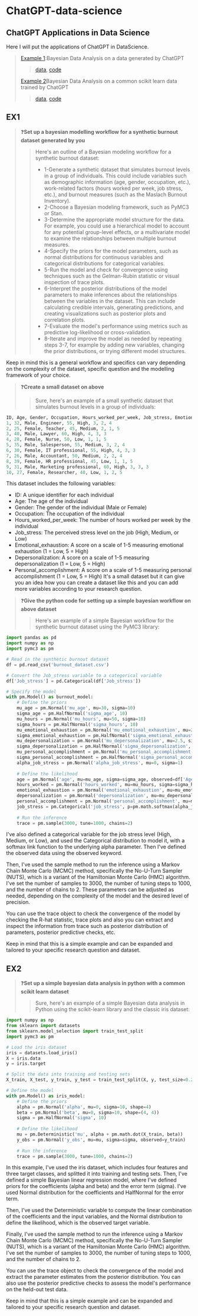 # ChatGPT-data-science
ChatGPT Applications in Data Science
---
Here I will put the applications of ChatGPT in DataScience. 

>[Example 1](#ex1):Bayesian Data Analysis on a data generated by ChatGPT
>>[data](./burnout_dataset.csv), [code](./ex1.py)
>>
>[Example 2](#ex2)Bayesian Data Analysis on a common scikit learn data trained by ChatGPT
>>[data](./burnout_dataset.csv), [code](./ex2.py)

## EX1
> ❓**Set up a bayesian modelling workflow for a synthetic burnout dataset generated by you**
>>Here's an outline of a Bayesian modeling workflow for a synthetic burnout dataset:
>>+ 1-Generate a synthetic dataset that simulates burnout levels in a group of individuals. This could include variables such as demographic information (age, gender, occupation, etc.), work-related factors (hours worked per week, job stress, etc.), and burnout measures (such as the Maslach Burnout Inventory).
>>+ 2-Choose a Bayesian modeling framework, such as PyMC3 or Stan.
>>+ 3-Determine the appropriate model structure for the data. For example, you could use a hierarchical model to account for any potential group-level effects, or a multivariate model to examine the relationships between multiple burnout measures.
>>+ 4-Specify the priors for the model parameters, such as normal distributions for continuous variables and categorical distributions for categorical variables.
>>+ 5-Run the model and check for convergence using techniques such as the Gelman-Rubin statistic or visual inspection of trace plots.
>>+ 6-Interpret the posterior distributions of the model parameters to make inferences about the relationships between the variables in the dataset. This can include calculating credible intervals, generating predictions, and creating visualizations such as posterior plots and correlation plots.
>>+ 7-Evaluate the model's performance using metrics such as predictive log-likelihood or cross-validation.
>>+ 8-Iterate and improve the model as needed by repeating steps 3-7, for example by adding new variables, changing the prior distributions, or trying different model structures.

Keep in mind this is a general workflow and specifics can vary depending on the complexity of the dataset, specific question and the modelling framework of your choice.
> ❓**Create a small dataset on above**
>> Sure, here's an example of a small synthetic dataset that simulates burnout levels in a group of individuals:
```Python
ID, Age, Gender, Occupation, Hours_worked_per_week, Job_stress, Emotional_exhaustion, Depersonalization, Personal_accomplishment
1, 32, Male, Engineer, 55, High, 3, 2, 4
2, 25, Female, Teacher, 45, Medium, 2, 1, 5
3, 40, Male, Lawyer, 60, High, 4, 3, 3
4, 28, Female, Nurse, 50, Low, 1, 1, 5
5, 35, Male, Salesperson, 55, Medium, 3, 2, 4
6, 30, Female, IT professional, 55, High, 4, 3, 3
7, 26, Male, Accountant, 50, Medium, 2, 2, 4
8, 39, Female, HR professional, 45, Low, 1, 1, 5
9, 31, Male, Marketing professional, 60, High, 3, 3, 3
10, 27, Female, Researcher, 40, Low, 1, 2, 5
```
This dataset includes the following variables:

+ ID: A unique identifier for each individual
+ Age: The age of the individual
+ Gender: The gender of the individual (Male or Female)
+ Occupation: The occupation of the individual
+ Hours_worked_per_week: The number of hours worked per week by the individual
+ Job_stress: The perceived stress level on the job (High, Medium, or Low)
+ Emotional_exhaustion: A score on a scale of 1-5 measuring emotional exhaustion (1 = Low, 5 = High)
+ Depersonalization: A score on a scale of 1-5 measuring depersonalization (1 = Low, 5 = High)
+ Personal_accomplishment: A score on a scale of 1-5 measuring personal accomplishment (1 = Low, 5 = High)
It's a small dataset but it can give you an idea how you can create a dataset like this and you can add more variables according to your research question.

> ❓**Give the python code for setting up a simple bayesian workflow on above dataset**
>> Here's an example of a simple Bayesian workflow for the synthetic burnout dataset using the PyMC3 library:
```python
import pandas as pd
import numpy as np
import pymc3 as pm

# Read in the synthetic burnout dataset
df = pd.read_csv('burnout_dataset.csv')

# Convert the Job_stress variable to a categorical variable
df['Job_stress'] = pd.Categorical(df['Job_stress'])

# Specify the model
with pm.Model() as burnout_model:
    # Define the priors
    mu_age = pm.Normal('mu_age', mu=30, sigma=10)
    sigma_age = pm.HalfNormal('sigma_age', 10)
    mu_hours = pm.Normal('mu_hours', mu=50, sigma=10)
    sigma_hours = pm.HalfNormal('sigma_hours', 10)
    mu_emotional_exhaustion = pm.Normal('mu_emotional_exhaustion', mu=2.5, sigma=1)
    sigma_emotional_exhaustion = pm.HalfNormal('sigma_emotional_exhaustion', 1)
    mu_depersonalization = pm.Normal('mu_depersonalization', mu=2.5, sigma=1)
    sigma_depersonalization = pm.HalfNormal('sigma_depersonalization', 1)
    mu_personal_accomplishment = pm.Normal('mu_personal_accomplishment', mu=4, sigma=1)
    sigma_personal_accomplishment = pm.HalfNormal('sigma_personal_accomplishment', 1)
    alpha_job_stress = pm.Normal('alpha_job_stress', mu=0, sigma=1)
    
    # Define the likelihood
    age = pm.Normal('age', mu=mu_age, sigma=sigma_age, observed=df['Age'])
    hours_worked = pm.Normal('hours_worked', mu=mu_hours, sigma=sigma_hours, observed=df['Hours_worked_per_week'])
    emotional_exhaustion = pm.Normal('emotional_exhaustion', mu=mu_emotional_exhaustion, sigma=sigma_emotional_exhaustion, observed=df['Emotional_exhaustion'])
    depersonalization = pm.Normal('depersonalization', mu=mu_depersonalization, sigma=sigma_depersonalization, observed=df['Depersonalization'])
    personal_accomplishment = pm.Normal('personal_accomplishment', mu=mu_personal_accomplishment, sigma=sigma_personal_accomplishment, observed=df['Personal_accomplishment'])
    job_stress = pm.Categorical('job_stress', p=pm.math.softmax(alpha_job_stress), observed=df['Job_stress'].cat.codes)
    
    # Run the inference
    trace = pm.sample(3000, tune=1000, chains=2)

```
I've also defined a categorical variable for the job stress level (High, Medium, or Low), and used the Categorical distribution to model it, with a softmax link function to the underlying alpha parameter. Then I've defined the observed data using the observed keyword.

Then, I've used the sample method to run the inference using a Markov Chain Monte Carlo (MCMC) method, specifically the No-U-Turn Sampler (NUTS), which is a variant of the Hamiltonian Monte Carlo (HMC) algorithm. I've set the number of samples to 3000, the number of tuning steps to 1000, and the number of chains to 2. These parameters can be adjusted as needed, depending on the complexity of the model and the desired level of precision.

You can use the trace object to check the convergence of the model by checking the R-hat statistic, trace plots and also you can extract and inspect the information from trace such as posterior distribution of parameters, posterior predictive checks, etc.

Keep in mind that this is a simple example and can be expanded and tailored to your specific research question and dataset.

## EX2
> ❓**Set up a simple bayesian data analysis in python with a common scikit learn dataset**
>> Sure, here's an example of a simple Bayesian data analysis in Python using the scikit-learn library and the classic iris dataset:
```python
import numpy as np
from sklearn import datasets
from sklearn.model_selection import train_test_split
import pymc3 as pm

# Load the iris dataset
iris = datasets.load_iris()
X = iris.data
y = iris.target

# Split the data into training and testing sets
X_train, X_test, y_train, y_test = train_test_split(X, y, test_size=0.2, random_state=42)

# Define the model
with pm.Model() as iris_model:
    # Define the priors
    alpha = pm.Normal('alpha', mu=0, sigma=10, shape=4)
    beta = pm.Normal('beta', mu=0, sigma=10, shape=(4, 4))
    sigma = pm.HalfNormal('sigma', 10)
    
    # Define the likelihood
    mu = pm.Deterministic('mu', alpha + pm.math.dot(X_train, beta))
    y_obs = pm.Normal('y_obs', mu=mu, sigma=sigma, observed=y_train)
    
    # Run the inference
    trace = pm.sample(3000, tune=1000, chains=2)
```
In this example, I've used the iris dataset, which includes four features and three target classes, and splitted it into training and testing sets. Then, I've defined a simple Bayesian linear regression model, where I've defined priors for the coefficients (alpha and beta) and the error term (sigma). I've used Normal distribution for the coefficients and HalfNormal for the error term.

Then, I've used the Deterministic variable to compute the linear combination of the coefficients and the input variables, and the Normal distribution to define the likelihood, which is the observed target variable.

Finally, I've used the sample method to run the inference using a Markov Chain Monte Carlo (MCMC) method, specifically the No-U-Turn Sampler (NUTS), which is a variant of the Hamiltonian Monte Carlo (HMC) algorithm. I've set the number of samples to 3000, the number of tuning steps to 1000, and the number of chains to 2.

You can use the trace object to check the convergence of the model and extract the parameter estimates from the posterior distribution. You can also use the posterior predictive checks to assess the model's performance on the held-out test data.

Keep in mind that this is a simple example and can be expanded and tailored to your specific research question and dataset.
